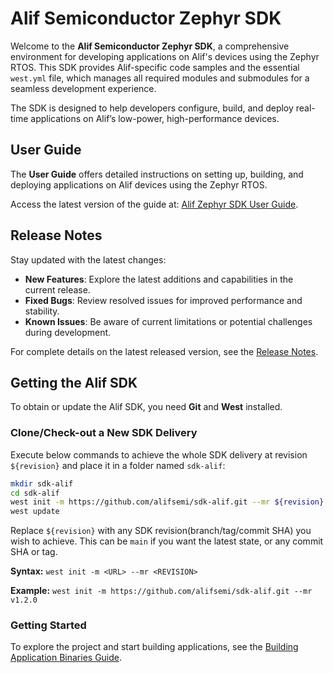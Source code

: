 # Alif Semiconductor Zephyr SDK

Welcome to the **Alif Semiconductor Zephyr SDK**, a comprehensive environment for developing applications on Alif's devices using the Zephyr RTOS. This SDK provides Alif-specific code samples and the essential `west.yml` file, which manages all required modules and submodules for a seamless development experience.

The SDK is designed to help developers configure, build, and deploy real-time applications on Alif’s low-power, high-performance devices.

## User Guide

The **User Guide** offers detailed instructions on setting up, building, and deploying applications on Alif devices using the Zephyr RTOS.

Access the latest version of the guide at: [Alif Zephyr SDK User Guide](https://github.com/alifsemi/sdk-alif/releases/download/v1.2.0/user_guide.pdf).

## Release Notes

Stay updated with the latest changes:

- **New Features**: Explore the latest additions and capabilities in the current release.
- **Fixed Bugs**: Review resolved issues for improved performance and stability.
- **Known Issues**: Be aware of current limitations or potential challenges during development.

For complete details on the latest released version, see the [Release Notes](https://github.com/alifsemi/sdk-alif/releases/download/v1.2.0/release_notes.pdf).

## Getting the Alif SDK

To obtain or update the Alif SDK, you need **Git** and **West** installed.

### Clone/Check-out a New SDK Delivery

Execute below commands to achieve the whole SDK delivery at revision `${revision}` and place it in a folder named `sdk-alif`:

```bash
mkdir sdk-alif
cd sdk-alif
west init -m https://github.com/alifsemi/sdk-alif.git --mr ${revision}
west update
```
Replace `${revision}` with any SDK revision(branch/tag/commit SHA) you wish to achieve. This can be `main` if you want the latest state, or any commit SHA or tag.

**Syntax:**
```west init -m <URL> --mr <REVISION>```

**Example:**
```west init -m https://github.com/alifsemi/sdk-alif.git --mr v1.2.0```

### Getting Started

To explore the project and start building applications, see the [Building Application Binaries Guide](https://github.com/alifsemi/sdk-alif/blob/main/doc/user_guide/source/building_application_binaries.rst).
